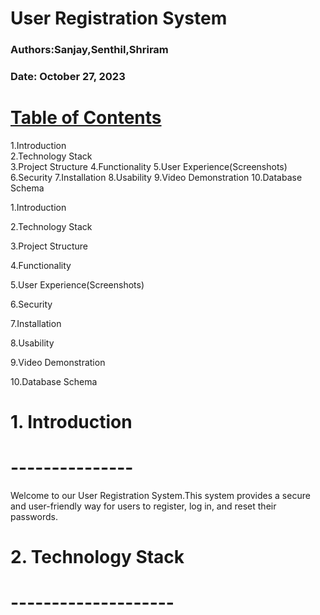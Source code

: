 # User Registration System
<h3>Authors:Sanjay,Senthil,Shriram</h3>
<h3>Date: October 27, 2023 </h3>

# <u>Table of Contents</u>
1.Introduction<br>
2.Technology Stack<br>
3.Project Structure
4.Functionality
5.User Experience(Screenshots)
6.Security
7.Installation
8.Usability
9.Video Demonstration
10.Database Schema
<p>1.Introduction</p>
<p>2.Technology Stack</p>
<p>3.Project Structure</p>
<p>4.Functionality</p>
<p>5.User Experience(Screenshots)</p>
<p>6.Security</p>
<p>7.Installation</p>
<p>8.Usability</p>
<p>9.Video Demonstration</p>
<p>10.Database Schema</p>

# 1. Introduction
# ---------------
Welcome to our User Registration System.This system provides a secure and user-friendly way for users to register, log in, and reset their passwords.

# 2. Technology Stack
# --------------------




